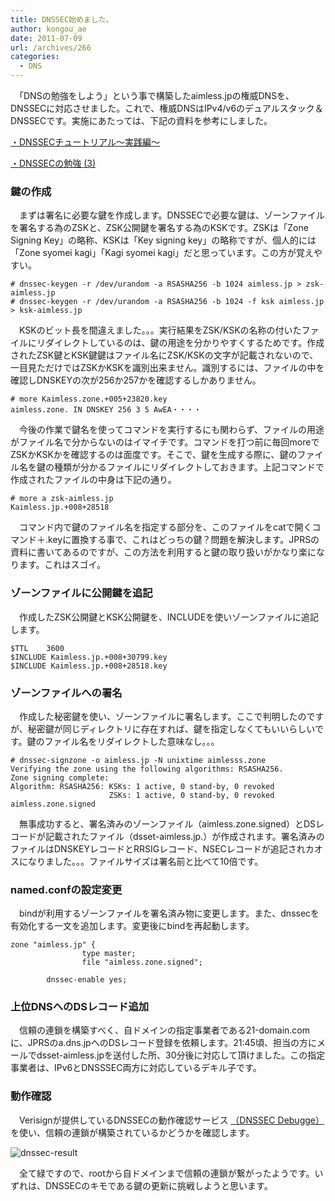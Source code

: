 ```yaml
---
title: DNSSEC始めました。
author: kongou_ae
date: 2011-07-09
url: /archives/266
categories:
  - DNS
---
```

　「DNSの勉強をしよう」という事で構築したaimless.jpの権威DNSを、DNSSECに対応させました。これで、権威DNSはIPv4/v6のデュアルスタック＆DNSSECです。実施にあたっては、下記の資料を参考にしました。

<a href="http://www.nic.ad.jp/ja/materials/iw/2009/proceedings/h3/iw2009-h3-01.pdf" target="_blank">・DNSSECチュートリアル～実践編～</a>
  
<a href="http://yebo-blog.blogspot.com/2007/01/dnssec-3.html" target="_blank">・DNSSECの勉強 (3)</a></li> 

### 鍵の作成

　まずは署名に必要な鍵を作成します。DNSSECで必要な鍵は、ゾーンファイルを署名する為のZSKと、ZSK公開鍵を署名する為のKSKです。ZSKは「Zone Signing Key」の略称、KSKは「Key signing key」の略称ですが、個人的には「Zone syomei kagi」「Kagi syomei kagi」だと思っています。この方が覚えやすい。

<pre><code># dnssec-keygen -r /dev/urandom -a RSASHA256 -b 1024 aimless.jp &gt; zsk-aimless.jp
# dnssec-keygen -r /dev/urandom -a RSASHA256 -b 1024 -f ksk aimless.jp &gt; ksk-aimless.jp
</code></pre>

　KSKのビット長を間違えました。。。実行結果をZSK/KSKの名称の付いたファイルにリダイレクトしているのは、鍵の用途を分かりやすくするためです。作成されたZSK鍵とKSK鍵鍵はファイル名にZSK/KSKの文字が記載されないので、一目見ただけではZSKかKSKを識別出来ません。識別するには、ファイルの中を確認しDNSKEYの次が256か257かを確認するしかありません。

<pre><code># more Kaimless.zone.+005+23820.key 
aimless.zone. IN DNSKEY 256 3 5 AwEA・・・・
</code></pre>

　今後の作業で鍵名を使ってコマンドを実行するにも関わらず、ファイルの用途がファイル名で分からないのはイマイチです。コマンドを打つ前に毎回moreでZSKかKSKかを確認するのは面度です。そこで、鍵を生成する際に、鍵のファイル名を鍵の種類が分かるファイルにリダイレクトしておきます。上記コマンドで作成されたファイルの中身は下記の通り。

<pre><code># more a zsk-aimless.jp 
Kaimless.jp.+008+28518</code></pre>

　コマンド内で鍵のファイル名を指定する部分を、このファイルをcatで開くコマンド＋.keyに置換する事で、これはどっちの鍵？問題を解決します。JPRSの資料に書いてあるのですが、この方法を利用すると鍵の取り扱いがかなり楽になります。これはスゴイ。

### ゾーンファイルに公開鍵を追記

　作成したZSK公開鍵とKSK公開鍵を、INCLUDEを使いゾーンファイルに追記します。

<pre><code>$TTL    3600
$INCLUDE Kaimless.jp.+008+30799.key
$INCLUDE Kaimless.jp.+008+28518.key
</code></pre>

### ゾーンファイルへの署名

　作成した秘密鍵を使い、ゾーンファイルに署名します。ここで判明したのですが、秘密鍵が同じディレクトリに存在すれば、鍵を指定しなくてもいいらしいです。鍵のファイル名をリダイレクトした意味なし。。。

<pre><code># dnssec-signzone -o aimless.jp -N unixtime aimlesss.zone
Verifying the zone using the following algorithms: RSASHA256.
Zone signing complete:
Algorithm: RSASHA256: KSKs: 1 active, 0 stand-by, 0 revoked
                      ZSKs: 1 active, 0 stand-by, 0 revoked
aimless.zone.signed
</code></pre>

　無事成功すると、署名済みのゾーンファイル（aimless.zone.signed）とDSレコードが記載されたファイル（dsset-aimless.jp.）が作成されます。署名済みのファイルはDNSKEYレコードとRRSIGレコード、NSECレコードが追記されカオスになりました。。。ファイルサイズは署名前と比べて10倍です。

### named.confの設定変更

　bindが利用するゾーンファイルを署名済み物に変更します。また、dnssecを有効化する一文を追加します。変更後にbindを再起動します。

<pre><code>zone "aimless.jp" {
                type master;
                file "aimless.zone.signed";

        dnssec-enable yes;
</code></pre>

### 上位DNSへのDSレコード追加

　信頼の連鎖を構築すべく、自ドメインの指定事業者である21-domain.comに、JPRSのa.dns.jpへのDSレコード登録を依頼します。21:45頃、担当の方にメールでdsset-aimless.jpを送付した所、30分後に対応して頂けました。この指定事業者は、IPv6とDNSSSEC両方に対応しているデキル子です。

### 動作確認

　Verisignが提供しているDNSSECの動作確認サービス [（DNSSEC Debugge）][1]を使い、信頼の連鎖が構築されているかどうかを確認します。

![dnssec-result][2]

　全て緑ですので、rootから自ドメインまで信頼の連鎖が繋がったようです。いずれは、DNSSECのキモである鍵の更新に挑戦しようと思います。

 [1]: http://dnssec-debugger.verisignlabs.com/
 [2]: https://aimless.jp/blog/images/dnssec_result.png